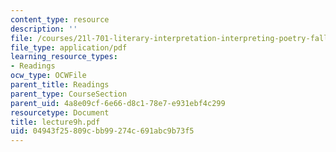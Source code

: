 ```yaml
---
content_type: resource
description: ''
file: /courses/21l-701-literary-interpretation-interpreting-poetry-fall-2003/04943f25809cbb99274c691abc9b73f5_lecture9h.pdf
file_type: application/pdf
learning_resource_types:
- Readings
ocw_type: OCWFile
parent_title: Readings
parent_type: CourseSection
parent_uid: 4a8e09cf-6e66-d8c1-78e7-e931ebf4c299
resourcetype: Document
title: lecture9h.pdf
uid: 04943f25-809c-bb99-274c-691abc9b73f5
---
```

